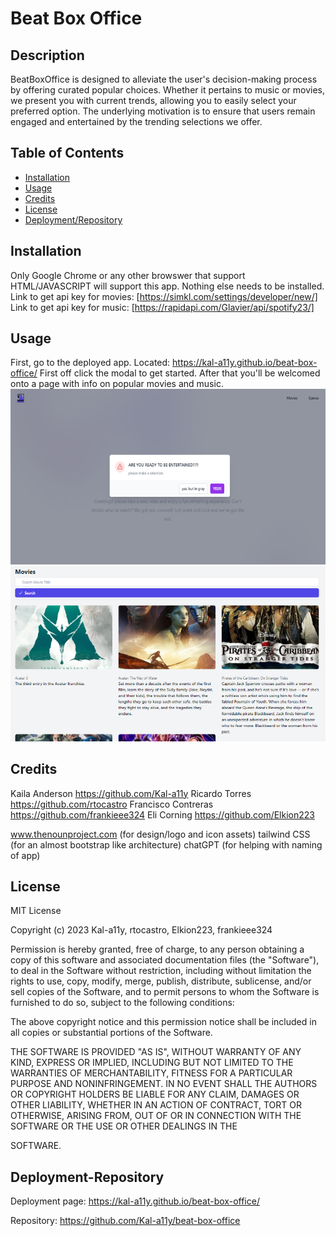 # Beat Box Office

## Description

BeatBoxOffice is designed to alleviate the user's decision-making process by offering curated popular choices. Whether it pertains to music or movies, we present you with current trends, allowing you to easily select your preferred option. The underlying motivation is to ensure that users remain engaged and entertained by the trending selections we offer.


## Table of Contents

- [Installation](#installation)
- [Usage](#usage)
- [Credits](#credits)
- [License](#license)
- [Deployment/Repository](#Deployment-Repository)

## Installation

Only Google Chrome or any other browswer that support HTML/JAVASCRIPT will support this app. Nothing else needs to be installed.
Link to get api key for movies: [https://simkl.com/settings/developer/new/]
Link to get api key for music: [https://rapidapi.com/Glavier/api/spotify23/]

## Usage

First, go to the deployed app. Located: https://kal-a11y.github.io/beat-box-office/
First off click the modal to get started. After that you'll be welcomed onto a page with info on popular movies and music. 
    ![Screenshot Welcome Page](/assets/PROJECTSCREENSHOT1.png)
    ![Screenshots Movies Page](/assets/PROJECTSCREENSHOT2.png)

## Credits

Kaila Anderson https://github.com/Kal-a11y
Ricardo Torres https://github.com/rtocastro
Francisco Contreras https://github.com/frankieee324
Eli Corning https://github.com/Elkion223

www.thenounproject.com  (for design/logo and icon assets)
tailwind CSS (for an almost bootstrap like architecture)
chatGPT (for helping with naming of app)

## License

MIT License

Copyright (c) 2023 Kal-a11y, rtocastro, Elkion223, frankieee324

Permission is hereby granted, free of charge, to any person obtaining a copy
of this software and associated documentation files (the "Software"), to deal
in the Software without restriction, including without limitation the rights
to use, copy, modify, merge, publish, distribute, sublicense, and/or sell
copies of the Software, and to permit persons to whom the Software is
furnished to do so, subject to the following conditions:

The above copyright notice and this permission notice shall be included in all
copies or substantial portions of the Software.

THE SOFTWARE IS PROVIDED "AS IS", WITHOUT WARRANTY OF ANY KIND, EXPRESS OR
IMPLIED, INCLUDING BUT NOT LIMITED TO THE WARRANTIES OF MERCHANTABILITY,
FITNESS FOR A PARTICULAR PURPOSE AND NONINFRINGEMENT. IN NO EVENT SHALL THE
AUTHORS OR COPYRIGHT HOLDERS BE LIABLE FOR ANY CLAIM, DAMAGES OR OTHER
LIABILITY, WHETHER IN AN ACTION OF CONTRACT, TORT OR OTHERWISE, ARISING FROM,
OUT OF OR IN CONNECTION WITH THE SOFTWARE OR THE USE OR OTHER DEALINGS IN THE

SOFTWARE.

## Deployment-Repository

Deployment page: https://kal-a11y.github.io/beat-box-office/

Repository: https://github.com/Kal-a11y/beat-box-office
